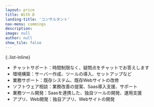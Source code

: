 ```yaml
---
layout: price
title: With D
landing-title: 'コンサルタント'
nav-menu: commings
description: 
image: null
author: null
show_tile: false
---
```

{:.list-inline}
- チャットサポート：時間制限なく、疑問点をチャットでお答えします
- 環境構築：サーバー作成、ツールの導入、セットアップなど
- 業務サポート：既存システム、既存Webサイトの改修
- ソフトウェア相談：業務改善の提案、Saas導入支援、サポート
- 業務ツール開発：Saasを連携した、独自ツールの開発、運用支援
- アプリ、Web開発：独自アプリ、Webサイトの開発
